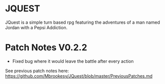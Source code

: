 # JQUEST
JQuest is a simple turn based rpg featuring the adventures of a man named Jordan with a Pepsi Addiction.

# Patch Notes V0.2.2
- Fixed bug where it would leave the battle after every action

See previous patch notes here: https://github.com/Mbrookesy/JQuest/blob/master/PreviousPatches.md
